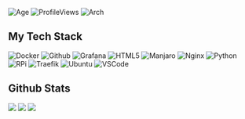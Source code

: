 <!--
### Hi there 👋

**101br03k/101br03k** is a ✨ _special_ ✨ repository because its `README.md` (this file) appears on your GitHub profile.

Here are some ideas to get you started:

- 🔭 I’m currently working on ...
- 🌱 I’m currently learning ...
- 👯 I’m looking to collaborate on ...
- 🤔 I’m looking for help with ...
- 💬 Ask me about ...
- 📫 How to reach me: ...
- 😄 Pronouns: ...
- ⚡ Fun fact: ...
-->

![Age](https://img.shields.io/badge/Age-20-blue)
![ProfileViews](https://komarev.com/ghpvc/?username=arghyadipchak)
![Arch](https://img.shields.io/badge/-I_use_Arch_btw-1793D1?logo=archlinux&logoColor=white)

## My Tech Stack

![Docker](https://img.shields.io/badge/-Docker-2496ED?style=flat-square&logo=docker&logoColor=white)
![Github](https://img.shields.io/badge/-Github-181717?style=flat-square&logo=github&logoColor=white)
![Grafana](https://img.shields.io/badge/-Grafana-F46800?style=flat-square&logo=grafana&logoColor=white)
![HTML5](https://img.shields.io/badge/-HTML5-E34F26?style=flat-square&logo=html5&logoColor=white)
![Manjaro](https://img.shields.io/badge/-Manjaro-35BF5C?style=flat-square&logo=manjaro&logoColor=white)
![Nginx](https://img.shields.io/badge/-Nginx-009639?style=flat-square&logo=nginx&logoColor=white)
![Python](https://img.shields.io/badge/-Python-3776AB?style=flat-square&logo=python&logoColor=white)
![RPi](https://img.shields.io/badge/-RaspberryPi-A22846?style=flat-square&logo=raspberrypi&logoColor=white)
![Traefik](https://img.shields.io/badge/-Traefik-00ADD8?style=flat-square&logo=traefik&logoColor=white)
![Ubuntu](https://img.shields.io/badge/-Ubuntu-E95420?style=flat-square&logo=ubuntu&logoColor=white)
![VSCode](https://img.shields.io/badge/-Visual_Studio_Code-007ACC?style=flat-square&logo=visualstudiocode&logoColor=white)

## Github Stats


![](https://github-readme-stats.vercel.app/api?username=101br03k&show_icons=true&theme=tokyonight)
![](https://github-readme-streak-stats.herokuapp.com/?user=101br03k&theme=tokyonight)
![](https://github-readme-stats.vercel.app/api/top-langs/?username=101br03k&hide=html&theme=tokyonight&layout=compact)
